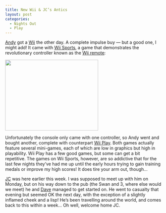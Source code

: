 ```yaml
---
title: New Wii & JC’s Antics
layout: post
categories:
  - Nights Out
  - Play
---
```

[Andy](http://pictures.scholesmafia.co.uk/index.php/?profile=30) got a [Wii](http://wii.com/) the other day. A complete impulse buy — but a good one, I might add! It came with [Wii Sports](http://wii.nintendo.com/software_wiisports.jsp), a game that demonstrates the revolutionary controller known as the [Wii remote](http://wii.nintendo.com/controller.jsp):

[<img class="alignnone size-medium wp-image-265" src="http://cmbuckley.co.uk/files/2007/02/wii_remote-300x228.jpg" alt="" width="300" height="228" srcset="https://cmbuckley.co.uk/files/2007/02/wii_remote-300x228.jpg 300w, https://cmbuckley.co.uk/files/2007/02/wii_remote-393x300.jpg 393w, https://cmbuckley.co.uk/files/2007/02/wii_remote.jpg 550w" sizes="(max-width: 300px) 100vw, 300px" />](http://cmbuckley.co.uk/files/2007/02/wii_remote.jpg)
  
Unfortunately the console only came with one controller, so Andy went and bought another, complete with counterpart [Wii Play](http://wii.nintendo.com/software_wiiplay.jsp). Both games actually feature several mini-games, each of which are low in graphics but high in playability. Wii Play has a few good games, but some can get a bit repetitive. The games on Wii Sports, however, are so addictive that for the last few nights they’ve had me up until the early hours trying to gain training medals or improve my high scores! It does tire your arm out, though…

[JC](http://pictures.scholesmafia.co.uk/index.php/?profile=35) was here earlier this week. I was supposed to meet up with him on Monday, but on his way down to the pub (the Swan and 3, where else would we meet) he and [Dave](http://pictures.scholesmafia.co.uk/index.php/?profile=39) managed to get started on. He went to casualty that evening but seemed OK the next day, with the exception of a slightly inflamed cheek and a lisp! He’s been travelling around the world, and comes back to this within a week… Oh well, welcome home JC.